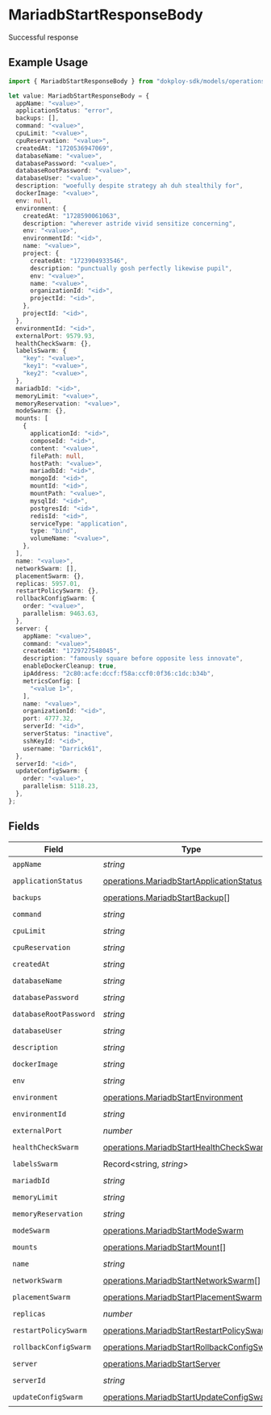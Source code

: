 # MariadbStartResponseBody

Successful response

## Example Usage

```typescript
import { MariadbStartResponseBody } from "dokploy-sdk/models/operations";

let value: MariadbStartResponseBody = {
  appName: "<value>",
  applicationStatus: "error",
  backups: [],
  command: "<value>",
  cpuLimit: "<value>",
  cpuReservation: "<value>",
  createdAt: "1720536947069",
  databaseName: "<value>",
  databasePassword: "<value>",
  databaseRootPassword: "<value>",
  databaseUser: "<value>",
  description: "woefully despite strategy ah duh stealthily for",
  dockerImage: "<value>",
  env: null,
  environment: {
    createdAt: "1728590061063",
    description: "wherever astride vivid sensitize concerning",
    env: "<value>",
    environmentId: "<id>",
    name: "<value>",
    project: {
      createdAt: "1723904933546",
      description: "punctually gosh perfectly likewise pupil",
      env: "<value>",
      name: "<value>",
      organizationId: "<id>",
      projectId: "<id>",
    },
    projectId: "<id>",
  },
  environmentId: "<id>",
  externalPort: 9579.93,
  healthCheckSwarm: {},
  labelsSwarm: {
    "key": "<value>",
    "key1": "<value>",
    "key2": "<value>",
  },
  mariadbId: "<id>",
  memoryLimit: "<value>",
  memoryReservation: "<value>",
  modeSwarm: {},
  mounts: [
    {
      applicationId: "<id>",
      composeId: "<id>",
      content: "<value>",
      filePath: null,
      hostPath: "<value>",
      mariadbId: "<id>",
      mongoId: "<id>",
      mountId: "<id>",
      mountPath: "<value>",
      mysqlId: "<id>",
      postgresId: "<id>",
      redisId: "<id>",
      serviceType: "application",
      type: "bind",
      volumeName: "<value>",
    },
  ],
  name: "<value>",
  networkSwarm: [],
  placementSwarm: {},
  replicas: 5957.01,
  restartPolicySwarm: {},
  rollbackConfigSwarm: {
    order: "<value>",
    parallelism: 9463.63,
  },
  server: {
    appName: "<value>",
    command: "<value>",
    createdAt: "1729727548045",
    description: "famously square before opposite less innovate",
    enableDockerCleanup: true,
    ipAddress: "2c80:acfe:dccf:f58a:ccf0:0f36:c1dc:b34b",
    metricsConfig: [
      "<value 1>",
    ],
    name: "<value>",
    organizationId: "<id>",
    port: 4777.32,
    serverId: "<id>",
    serverStatus: "inactive",
    sshKeyId: "<id>",
    username: "Darrick61",
  },
  serverId: "<id>",
  updateConfigSwarm: {
    order: "<value>",
    parallelism: 5118.23,
  },
};
```

## Fields

| Field                                                                                                    | Type                                                                                                     | Required                                                                                                 | Description                                                                                              |
| -------------------------------------------------------------------------------------------------------- | -------------------------------------------------------------------------------------------------------- | -------------------------------------------------------------------------------------------------------- | -------------------------------------------------------------------------------------------------------- |
| `appName`                                                                                                | *string*                                                                                                 | :heavy_check_mark:                                                                                       | N/A                                                                                                      |
| `applicationStatus`                                                                                      | [operations.MariadbStartApplicationStatus](../../models/operations/mariadbstartapplicationstatus.md)     | :heavy_check_mark:                                                                                       | N/A                                                                                                      |
| `backups`                                                                                                | [operations.MariadbStartBackup](../../models/operations/mariadbstartbackup.md)[]                         | :heavy_check_mark:                                                                                       | N/A                                                                                                      |
| `command`                                                                                                | *string*                                                                                                 | :heavy_check_mark:                                                                                       | N/A                                                                                                      |
| `cpuLimit`                                                                                               | *string*                                                                                                 | :heavy_check_mark:                                                                                       | N/A                                                                                                      |
| `cpuReservation`                                                                                         | *string*                                                                                                 | :heavy_check_mark:                                                                                       | N/A                                                                                                      |
| `createdAt`                                                                                              | *string*                                                                                                 | :heavy_check_mark:                                                                                       | N/A                                                                                                      |
| `databaseName`                                                                                           | *string*                                                                                                 | :heavy_check_mark:                                                                                       | N/A                                                                                                      |
| `databasePassword`                                                                                       | *string*                                                                                                 | :heavy_check_mark:                                                                                       | N/A                                                                                                      |
| `databaseRootPassword`                                                                                   | *string*                                                                                                 | :heavy_check_mark:                                                                                       | N/A                                                                                                      |
| `databaseUser`                                                                                           | *string*                                                                                                 | :heavy_check_mark:                                                                                       | N/A                                                                                                      |
| `description`                                                                                            | *string*                                                                                                 | :heavy_check_mark:                                                                                       | N/A                                                                                                      |
| `dockerImage`                                                                                            | *string*                                                                                                 | :heavy_check_mark:                                                                                       | N/A                                                                                                      |
| `env`                                                                                                    | *string*                                                                                                 | :heavy_check_mark:                                                                                       | N/A                                                                                                      |
| `environment`                                                                                            | [operations.MariadbStartEnvironment](../../models/operations/mariadbstartenvironment.md)                 | :heavy_check_mark:                                                                                       | N/A                                                                                                      |
| `environmentId`                                                                                          | *string*                                                                                                 | :heavy_check_mark:                                                                                       | N/A                                                                                                      |
| `externalPort`                                                                                           | *number*                                                                                                 | :heavy_check_mark:                                                                                       | N/A                                                                                                      |
| `healthCheckSwarm`                                                                                       | [operations.MariadbStartHealthCheckSwarm](../../models/operations/mariadbstarthealthcheckswarm.md)       | :heavy_check_mark:                                                                                       | N/A                                                                                                      |
| `labelsSwarm`                                                                                            | Record<string, *string*>                                                                                 | :heavy_check_mark:                                                                                       | N/A                                                                                                      |
| `mariadbId`                                                                                              | *string*                                                                                                 | :heavy_check_mark:                                                                                       | N/A                                                                                                      |
| `memoryLimit`                                                                                            | *string*                                                                                                 | :heavy_check_mark:                                                                                       | N/A                                                                                                      |
| `memoryReservation`                                                                                      | *string*                                                                                                 | :heavy_check_mark:                                                                                       | N/A                                                                                                      |
| `modeSwarm`                                                                                              | [operations.MariadbStartModeSwarm](../../models/operations/mariadbstartmodeswarm.md)                     | :heavy_check_mark:                                                                                       | N/A                                                                                                      |
| `mounts`                                                                                                 | [operations.MariadbStartMount](../../models/operations/mariadbstartmount.md)[]                           | :heavy_check_mark:                                                                                       | N/A                                                                                                      |
| `name`                                                                                                   | *string*                                                                                                 | :heavy_check_mark:                                                                                       | N/A                                                                                                      |
| `networkSwarm`                                                                                           | [operations.MariadbStartNetworkSwarm](../../models/operations/mariadbstartnetworkswarm.md)[]             | :heavy_check_mark:                                                                                       | N/A                                                                                                      |
| `placementSwarm`                                                                                         | [operations.MariadbStartPlacementSwarm](../../models/operations/mariadbstartplacementswarm.md)           | :heavy_check_mark:                                                                                       | N/A                                                                                                      |
| `replicas`                                                                                               | *number*                                                                                                 | :heavy_check_mark:                                                                                       | N/A                                                                                                      |
| `restartPolicySwarm`                                                                                     | [operations.MariadbStartRestartPolicySwarm](../../models/operations/mariadbstartrestartpolicyswarm.md)   | :heavy_check_mark:                                                                                       | N/A                                                                                                      |
| `rollbackConfigSwarm`                                                                                    | [operations.MariadbStartRollbackConfigSwarm](../../models/operations/mariadbstartrollbackconfigswarm.md) | :heavy_check_mark:                                                                                       | N/A                                                                                                      |
| `server`                                                                                                 | [operations.MariadbStartServer](../../models/operations/mariadbstartserver.md)                           | :heavy_check_mark:                                                                                       | N/A                                                                                                      |
| `serverId`                                                                                               | *string*                                                                                                 | :heavy_check_mark:                                                                                       | N/A                                                                                                      |
| `updateConfigSwarm`                                                                                      | [operations.MariadbStartUpdateConfigSwarm](../../models/operations/mariadbstartupdateconfigswarm.md)     | :heavy_check_mark:                                                                                       | N/A                                                                                                      |